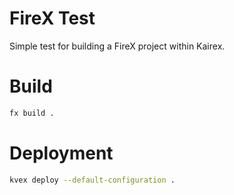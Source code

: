 # FireX Test
Simple test for building a FireX project within Kairex.

# Build
```sh
fx build .
```

# Deployment

```sh
kvex deploy --default-configuration .
```
